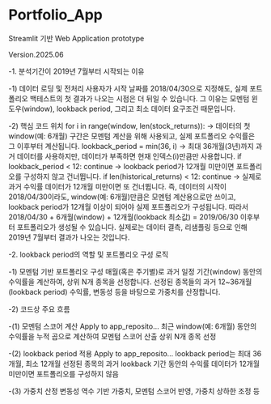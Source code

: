 # Portfolio_App

Streamlit 기반 Web Application prototype

Version.2025.06


-1. 분석기간이 2019년 7월부터 시작되는 이유

-1) 데이터 로딩 및 전처리
사용자가 시작 날짜를 2018/04/30으로 지정해도, 실제 포트폴리오 백테스트의 첫 결과가 나오는 시점은 더 뒤일 수 있습니다.
그 이유는 모멘텀 윈도우(window), lookback period, 그리고 최소 데이터 요구조건 때문입니다.

-2) 핵심 코드 위치
for i in range(window, len(stock_returns)):
→ 데이터의 첫 window(예: 6개월) 구간은 모멘텀 계산을 위해 사용되고, 실제 포트폴리오 수익률은 그 이후부터 계산됩니다.
lookback_period = min(36, i)
→ 최대 36개월(3년)까지 과거 데이터를 사용하지만, 데이터가 부족하면 현재 인덱스(i)만큼만 사용합니다.
if lookback_period < 12: continue
→ lookback period가 12개월 미만이면 포트폴리오를 구성하지 않고 건너뜁니다.
if len(historical_returns) < 12: continue
→ 실제로 과거 수익률 데이터가 12개월 미만이면 또 건너뜁니다.
즉,
데이터의 시작이 2018/04/30이라도,
window(예: 6개월)만큼은 모멘텀 계산용으로만 쓰이고,
lookback period가 12개월 이상이 되어야 실제 포트폴리오가 구성됩니다.
따라서 2018/04/30 + 6개월(window) + 12개월(lookback 최소값) = 2019/06/30 이후부터 포트폴리오가 생성될 수 있습니다.
실제로는 데이터 결측, 리샘플링 등으로 인해 2019년 7월부터 결과가 나오는 것입니다.

-2. lookback period의 역할 및 포트폴리오 구성 로직

-1) 모멘텀 기반 포트폴리오 구성
매월(혹은 주기별)로 과거 일정 기간(window) 동안의 수익률을 계산하여, 상위 N개 종목을 선정합니다.
선정된 종목들의 과거 12~36개월(lookback period) 수익률, 변동성 등을 바탕으로 가중치를 산정합니다.

-2) 코드상 주요 흐름

-(1) 모멘텀 스코어 계산
Apply to app_reposito...
최근 window(예: 6개월) 동안의 수익률을 누적 곱으로 계산하여 모멘텀 스코어 산출
상위 N개 종목 선정

-(2) lookback period 적용
Apply to app_reposito...
lookback period는 최대 36개월, 최소 12개월
선정된 종목의 과거 lookback 기간 동안의 수익률 데이터가 12개월 미만이면 포트폴리오를 구성하지 않음

-(3) 가중치 산정
변동성 역수 기반 가중치, 모멘텀 스코어 반영, 가중치 상하한 조정 등
